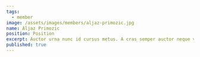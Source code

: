 ```yaml
---
tags:
  - member
image: /assets/images/members/aljaz-primozic.jpg
name: Aljaz Primozic
position: Position
excerpt: Auctor urna nunc id cursus metus. A cras semper auctor neque vitae tempus quam. Massa tincidunt dui ut ornare lectus. Ac tortor vitae purus faucibus ornare.
published: true
---
```

